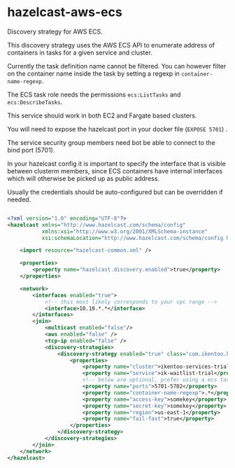 # hazelcast-aws-ecs
Discovery strategy for AWS ECS.

This discovery strategy uses the AWS ECS API to enumerate address of containers in tasks for a given service and cluster.

Currently the task definition name cannot be filtered. You can however filter on the container name inside the task
by setting a regexp in `container-name-regexp`.

The ECS task role needs the permissions `ecs:ListTasks` and `ecs:DescribeTasks`.

This service should work in both EC2 and Fargate based clusters.
 
You will need to expose the hazelcast port in your docker file (`EXPOSE 5701`) .

The service security group members need bot be able to connect to the bind port (5701).

In your hazelcast config it is important to specify the interface that is visible between clusterm members, 
since ECS containers have internal interfaces which will otherwise be picked up as public address.

Usually the credentials should be auto-configured but can be overridden if needed.


```xml

<?xml version="1.0" encoding="UTF-8"?>
<hazelcast xmlns="http://www.hazelcast.com/schema/config"
           xmlns:xsi="http://www.w3.org/2001/XMLSchema-instance"
           xsi:schemaLocation="http://www.hazelcast.com/schema/config hazelcast-config-3.11.xsd">

    <import resource="hazelcast-common.xml" />      

    <properties>
        <property name="hazelcast.discovery.enabled">true</property>
    </properties>

    <network>
        <interfaces enabled="true">
            <!-- this most likely corresponds to your vpc range -->
            <interface>10.10.*.*</interface>
        </interfaces>
        <join>
            <multicast enabled="false"/>
            <aws enabled="false" />
            <tcp-ip enabled="false" />
            <discovery-strategies>
                <discovery-strategy enabled="true" class="com.ikentoo.hazelcast.AwsEcsDiscoveryStrategy">
                    <properties>
                        <property name="cluster">ikentoo-services-trial</property>
                        <property name="service">ik-waitlist-trial</property>
                        <!-- below are optional, prefer using a ecs task role with right policy/permission--> 
                        <property name="ports">5701-5702</property>
                        <property name="container-name-regexp">.*</property>
                        <property name="access-key">somekey</property>
                        <property name="secret-key">somekey</property>
                        <property name="region">us-east-1</property>
                        <property name="fail-fast">true</property>                       
                    </properties>
                </discovery-strategy>
            </discovery-strategies>
        </join>
    </network>
</hazelcast>


```
